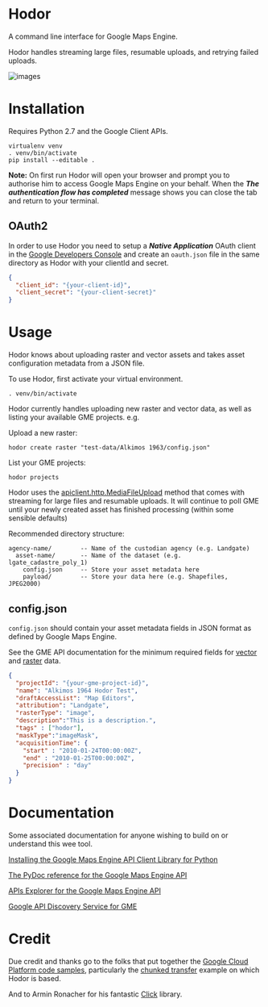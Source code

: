 # Hodor
A command line interface for Google Maps Engine.

Hodor handles streaming large files, resumable uploads, and retrying failed uploads.

![images](https://cloud.githubusercontent.com/assets/5944358/3281059/148d865e-f490-11e3-830d-a0c33bed1b47.jpeg)

# Installation
Requires Python 2.7 and the Google Client APIs.

```
virtualenv venv
. venv/bin/activate
pip install --editable .
```

**Note:** On first run Hodor will open your browser and prompt you to authorise him to access Google Maps Engine on your behalf. When the ***The authentication flow has completed*** message shows you can close the tab and return to your terminal.

## OAuth2
In order to use Hodor you need to setup a ***Native Application*** OAuth client in the [Google Developers Console](https://cloud.google.com/console) and create an ```oauth.json``` file in the same directory as Hodor with your clientId and secret.

```json
{
  "client_id": "{your-client-id}",
  "client_secret": "{your-client-secret}"
}
```

# Usage
Hodor knows about uploading raster and vector assets and takes asset configuration metadata from a JSON file.

To use Hodor, first activate your virtual environment.

```
. venv/bin/activate
```

Hodor currently handles uploading new raster and vector data, as well as listing your available GME projects. e.g.

Upload a new raster:
```
hodor create raster "test-data/Alkimos 1963/config.json"
```

List your GME projects:
```
hodor projects
```

Hodor uses the [apiclient.http.MediaFileUpload](https://google-api-python-client.googlecode.com/hg/docs/epy/apiclient.http.MediaFileUpload-class.html) method that comes with streaming for large files and resumable uploads. It will continue to poll GME until your newly created asset has finished processing (within some sensible defaults)

Recommended directory structure:

    agency-name/        -- Name of the custodian agency (e.g. Landgate)
      asset-name/       -- Name of the dataset (e.g. lgate_cadastre_poly_1)
        config.json     -- Store your asset metadata here
        payload/        -- Store your data here (e.g. Shapefiles, JPEG2000)

## config.json
```config.json``` should contain your asset metadata fields in JSON format as defined by Google Maps Engine.

See the GME API documentation for the minimum required fields for [vector](https://developers.google.com/maps-engine/documentation/table-upload) and [raster](https://developers.google.com/maps-engine/documentation/raster-upload) data.

```json
{
  "projectId": "{your-gme-project-id}",
  "name": "Alkimos 1964 Hodor Test",
  "draftAccessList": "Map Editors",
  "attribution": "Landgate",
  "rasterType": "image",
  "description":"This is a description.",
  "tags" : ["hodor"],
  "maskType":"imageMask",
  "acquisitionTime": {
    "start" : "2010-01-24T00:00:00Z",
    "end" : "2010-01-25T00:00:00Z",
    "precision" : "day"
  }
}
```

# Documentation
Some associated documentation for anyone wishing to build on or understand this wee tool.

[Installing the Google Maps Engine API Client Library for Python](https://developers.google.com/api-client-library/python/apis/mapsengine/v1)

[The PyDoc reference for the Google Maps Engine API](https://developers.google.com/resources/api-libraries/documentation/mapsengine/v1/python/latest/)

[APIs Explorer for the Google Maps Engine API](https://developers.google.com/apis-explorer/#p/mapsengine/v1/)

[Google API Discovery Service for GME](https://www.googleapis.com/discovery/v1/apis/mapsengine/v1/rest)

# Credit
Due credit and thanks go to the folks that put together the [Google Cloud Platform code samples](https://code.google.com/p/google-cloud-platform-samples/), particularly the [chunked transfer](https://code.google.com/p/google-cloud-platform-samples/source/browse/file-transfer-json/chunked_transfer.py?repo=storage) example on which Hodor is based.

And to Armin Ronacher for his fantastic [Click](http://click.pocoo.org) library.
